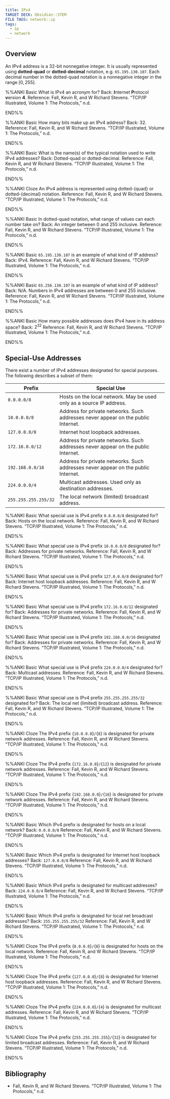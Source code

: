 ```yaml
---
title: IPv4
TARGET DECK: Obsidian::STEM
FILE TAGS: network::ip
tags:
  - ip
  - network
---
```


## Overview

An IPv4 address is a 32-bit nonnegative integer. It is usually represented using **dotted-quad** or **dotted-decimal** notation, e.g. `65.195.130.107`. Each decimal number in the dotted-quad notation is a nonnegative integer in the range $[0, 255]$.

%%ANKI
Basic
What is IPv4 an acronym for?
Back: **I**nternet **P**rotocol **v**ersion **4**.
Reference: Fall, Kevin R, and W Richard Stevens. “TCP/IP Illustrated, Volume 1: The Protocols,” n.d.
<!--ID: 1750512996078-->
END%%

%%ANKI
Basic
How many bits make up an IPv4 address?
Back: $32$.
Reference: Fall, Kevin R, and W Richard Stevens. “TCP/IP Illustrated, Volume 1: The Protocols,” n.d.
<!--ID: 1750512996081-->
END%%

%%ANKI
Basic
What is the name(s) of the typical notation used to write IPv4 addresses?
Back: Dotted-quad or dotted-decimal.
Reference: Fall, Kevin R, and W Richard Stevens. “TCP/IP Illustrated, Volume 1: The Protocols,” n.d.
<!--ID: 1750512996084-->
END%%

%%ANKI
Cloze
An IPv4 address is represented using dotted-{quad} or dotted-{decimal} notation.
Reference: Fall, Kevin R, and W Richard Stevens. “TCP/IP Illustrated, Volume 1: The Protocols,” n.d.
<!--ID: 1750512996086-->
END%%

%%ANKI
Basic
In dotted-quad notation, what range of values can each number take on?
Back: An integer between $0$ and $255$ inclusive.
Reference: Fall, Kevin R, and W Richard Stevens. “TCP/IP Illustrated, Volume 1: The Protocols,” n.d.
<!--ID: 1750512996089-->
END%%

%%ANKI
Basic
`65.195.130.107` is an example of what kind of IP address?
Back: IPv4.
Reference: Fall, Kevin R, and W Richard Stevens. “TCP/IP Illustrated, Volume 1: The Protocols,” n.d.
<!--ID: 1750512996092-->
END%%

%%ANKI
Basic
`65.256.130.107` is an example of what kind of IP address?
Back: N/A. Numbers in IPv4 addresses are between $0$ and $255$ inclusive.
Reference: Fall, Kevin R, and W Richard Stevens. “TCP/IP Illustrated, Volume 1: The Protocols,” n.d.
<!--ID: 1750512996094-->
END%%

%%ANKI
Basic
How many possible addresses does IPv4 have in its address space?
Back: $2^{32}$
Reference: Fall, Kevin R, and W Richard Stevens. “TCP/IP Illustrated, Volume 1: The Protocols,” n.d.
<!--ID: 1751119772828-->
END%%

## Special-Use Addresses

There exist a number of IPv4 addresses designated for special purposes. The following describes a subset of them:

| Prefix               | Special Use                                                                       |
| -------------------- | --------------------------------------------------------------------------------- |
| `0.0.0.0/8`          | Hosts on the local network. May be used only as a source IP address.              |
| `10.0.0.0/8`         | Address for private networks. Such addresses never appear on the public Internet. |
| `127.0.0.0/8`        | Internet host loopback addresses.                                                 |
| `172.16.0.0/12`      | Address for private networks. Such addresses never appear on the public Internet. |
| `192.168.0.0/16`     | Address for private networks. Such addresses never appear on the public Internet. |
| `224.0.0.0/4`        | Multicast addresses. Used only as destination addresses.                          |
| `255.255.255.255/32` | The local network (limited) broadcast address.                                    |

%%ANKI
Basic
What special use is IPv4 prefix `0.0.0.0/8` designated for?
Back: Hosts on the local network.
Reference: Fall, Kevin R, and W Richard Stevens. “TCP/IP Illustrated, Volume 1: The Protocols,” n.d.
<!--ID: 1752809649265-->
END%%

%%ANKI
Basic
What special use is IPv4 prefix `10.0.0.0/8` designated for?
Back: Addresses for private networks.
Reference: Fall, Kevin R, and W Richard Stevens. “TCP/IP Illustrated, Volume 1: The Protocols,” n.d.
<!--ID: 1752809649273-->
END%%

%%ANKI
Basic
What special use is IPv4 prefix `127.0.0.0/8` designated for?
Back: Internet host loopback addresses.
Reference: Fall, Kevin R, and W Richard Stevens. “TCP/IP Illustrated, Volume 1: The Protocols,” n.d.
<!--ID: 1752809649275-->
END%%

%%ANKI
Basic
What special use is IPv4 prefix `172.16.0.0/12` designated for?
Back: Addresses for private networks.
Reference: Fall, Kevin R, and W Richard Stevens. “TCP/IP Illustrated, Volume 1: The Protocols,” n.d.
<!--ID: 1752809649278-->
END%%

%%ANKI
Basic
What special use is IPv4 prefix `192.168.0.0/16` designated for?
Back: Addresses for private networks.
Reference: Fall, Kevin R, and W Richard Stevens. “TCP/IP Illustrated, Volume 1: The Protocols,” n.d.
<!--ID: 1752809649280-->
END%%

%%ANKI
Basic
What special use is IPv4 prefix `224.0.0.0/4` designated for?
Back: Multicast addresses.
Reference: Fall, Kevin R, and W Richard Stevens. “TCP/IP Illustrated, Volume 1: The Protocols,” n.d.
<!--ID: 1753822510452-->
END%%

%%ANKI
Basic
What special use is IPv4 prefix `255.255.255.255/32` designated for?
Back: The local net (limited) broadcast address.
Reference: Fall, Kevin R, and W Richard Stevens. “TCP/IP Illustrated, Volume 1: The Protocols,” n.d.
<!--ID: 1752809649283-->
END%%

%%ANKI
Cloze
The IPv4 prefix {`10.0.0.0`}`/`{`8`} is designated for private network addresses.
Reference: Fall, Kevin R, and W Richard Stevens. “TCP/IP Illustrated, Volume 1: The Protocols,” n.d.
<!--ID: 1752809649286-->
END%%

%%ANKI
Cloze
The IPv4 prefix {`172.16.0.0`}`/`{`12`} is designated for private network addresses.
Reference: Fall, Kevin R, and W Richard Stevens. “TCP/IP Illustrated, Volume 1: The Protocols,” n.d.
<!--ID: 1752809649289-->
END%%

%%ANKI
Cloze
The IPv4 prefix {`192.168.0.0`}`/`{`16`} is designated for private network addresses.
Reference: Fall, Kevin R, and W Richard Stevens. “TCP/IP Illustrated, Volume 1: The Protocols,” n.d.
<!--ID: 1752809649292-->
END%%

%%ANKI
Basic
Which IPv4 prefix is designated for hosts on a local network?
Back: `0.0.0.0/8`
Reference: Fall, Kevin R, and W Richard Stevens. “TCP/IP Illustrated, Volume 1: The Protocols,” n.d.
<!--ID: 1752809649295-->
END%%

%%ANKI
Basic
Which IPv4 prefix is designated for Internet host loopback addresses?
Back: `127.0.0.0/8`
Reference: Fall, Kevin R, and W Richard Stevens. “TCP/IP Illustrated, Volume 1: The Protocols,” n.d.
<!--ID: 1752809649298-->
END%%

%%ANKI
Basic
Which IPv4 prefix is designated for multicast addresses?
Back: `224.0.0.0/4`
Reference: Fall, Kevin R, and W Richard Stevens. “TCP/IP Illustrated, Volume 1: The Protocols,” n.d.
<!--ID: 1753822510455-->
END%%

%%ANKI
Basic
Which IPv4 prefix is designated for local net broadcast addresses?
Back: `255.255.255.255/32`
Reference: Fall, Kevin R, and W Richard Stevens. “TCP/IP Illustrated, Volume 1: The Protocols,” n.d.
<!--ID: 1752809649302-->
END%%

%%ANKI
Cloze
The IPv4 prefix {`0.0.0.0`}`/`{`8`} is designated for hosts on the local network.
Reference: Fall, Kevin R, and W Richard Stevens. “TCP/IP Illustrated, Volume 1: The Protocols,” n.d.
<!--ID: 1752809649307-->
END%%

%%ANKI
Cloze
The IPv4 prefix {`127.0.0.0`}`/`{`8`} is designated for Internet host loopback addresses.
Reference: Fall, Kevin R, and W Richard Stevens. “TCP/IP Illustrated, Volume 1: The Protocols,” n.d.
<!--ID: 1752809649311-->
END%%

%%ANKI
Cloze
The IPv4 prefix {`224.0.0.0`}`/`{`4`} is designated for multicast addresses.
Reference: Fall, Kevin R, and W Richard Stevens. “TCP/IP Illustrated, Volume 1: The Protocols,” n.d.
<!--ID: 1753822510460-->
END%%

%%ANKI
Cloze
The IPv4 prefix {`255.255.255.255`}`/`{`32`} is designated for limited broadcast addresses.
Reference: Fall, Kevin R, and W Richard Stevens. “TCP/IP Illustrated, Volume 1: The Protocols,” n.d.
<!--ID: 1752809649315-->
END%%

## Bibliography

* Fall, Kevin R, and W Richard Stevens. “TCP/IP Illustrated, Volume 1: The Protocols,” n.d.